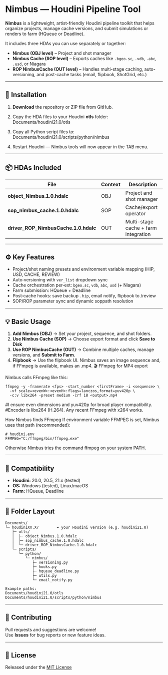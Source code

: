 # Nimbus — Houdini Pipeline Tool

**Nimbus** is a lightweight, artist-friendly Houdini pipeline toolkit that helps organize projects, manage cache versions, and submit simulations or renders to farm (HQueue or Deadline).

It includes three HDAs you can use separately or together:

- **Nimbus (OBJ level)** – Project and shot manager  
- **Nimbus Cache (SOP level)** – Exports caches like `.bgeo.sc`, `.vdb`, `.abc`, `.usd`, or Niagara
- **ROP NimbusCache (OUT level)** – Handles multi-stage caching, auto-versioning, and post-cache tasks (email, flipbook, ShotGrid, etc.)

---

## 🧭 Installation

1. **Download** the repository or ZIP file from GitHub.  
2. Copy the HDA files to your Houdini **otls** folder:   Documents/houdini21.0/otls
3. Copy all Python script files to:   Documents/houdini21.0/scripts/python/nimbus

4. Restart Houdini — Nimbus tools will now appear in the TAB menu.

---

## 📦 HDAs Included

| File | Context | Description |
|------|----------|-------------|
| **object_Nimbus.1.0.hdalc** | OBJ | Project and shot manager |
| **sop_nimbus_cache.1.0.hdalc** | SOP | Cache/export operator |
| **driver_ROP_NimbusCache.1.0.hdalc** | OUT | Multi-stage cache + farm integration |

---

## ⚙️ Key Features

- Project/shot naming presets and environment variable mapping (HIP, USD, CACHE, REVIEW)
- Auto‑versioning with `ver_list` dropdown sync
- Cache orchestration per‑ext: `bgeo.sc`, `vdb`, `abc`, `usd` (+ Niagara)
- Farm submission: HQueue + Deadline
- Post‑cache hooks: save backup `.hip`, email notify, flipbook to /review
- SOP/ROP parameter sync and dynamic soppath resolution


---

## 💡 Basic Usage

1. **Add Nimbus (OBJ)** → Set your project, sequence, and shot folders.  
2. **Use Nimbus Cache (SOP)** → Choose export format and click **Save to Disk**   
3. **Use ROP NimbusCache (OUT)** → Combine multiple caches, manage versions, and **Submit to Farm**.
4. **Flipbook** → Use the flipbook UI. Nimbus saves an image sequence and, if FFmpeg is available, makes an .mp4.
🎬 FFmpeg for MP4 export

Nimbus calls FFmpeg like this:
```
ffmpeg -y -framerate <fps> -start_number <firstFrame> -i <sequence> \
  -vf scale=<evenW>:<evenH>:flags=lanczos,format=yuv420p \
  -c:v libx264 -preset medium -crf 18 <output>.mp4
```
#I ensure even dimensions and yuv420p for broad player compatibility.
#Encoder is libx264 (H.264). Any recent FFmpeg with x264 works.

How Nimbus finds FFmpeg
  If environment variable FFMPEG is set, Nimbus uses that path (recommended):
```
# houdini.env
FFMPEG="C:/ffmpeg/bin/ffmpeg.exe"
```
Otherwise Nimbus tries the command ffmpeg on your system PATH.

---

## 🧩 Compatibility

- **Houdini:** 20.0, 20.5, 21.x (tested)  
- **OS:** Windows (tested), Linux/macOS
- **Farm:** HQueue, Deadline  
 

---

## 📁 Folder Layout

```
Documents/
└─ houdiniXX.X/        ← your Houdini version (e.g. houdini21.0)
   ├─ otls/
   │  ├─ object_Nimbus.1.0.hdalc
   │  ├─ sop_nimbus_cache.1.0.hdalc
   │  └─ driver_ROP_NimbusCache.1.0.hdalc
   └─ scripts/
      └─ python/
         └─ nimbus/
            ├─ versioning.py
            ├─ hooks.py
            ├─ hqueue_deadline.py
            ├─ utils.py
            └─ email_notify.py

Example paths:
Documents/houdini21.0/otls
Documents/houdini21.0/scripts/python/nimbus
```






---

## 🤝 Contributing

Pull requests and suggestions are welcome!  
Use **Issues** for bug reports or new feature ideas.

---

## 📜 License

Released under the [MIT License](LICENSE)



